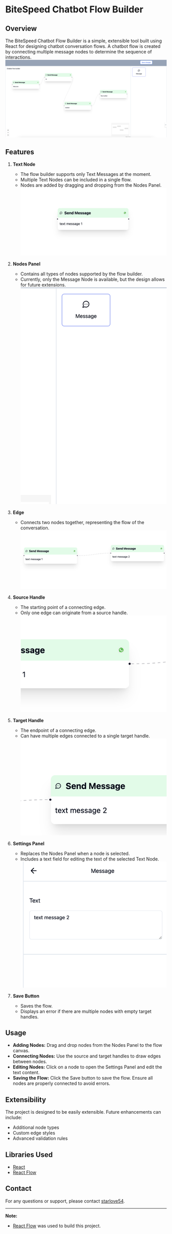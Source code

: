 # BiteSpeed Chatbot Flow Builder

## Overview

The BiteSpeed Chatbot Flow Builder is a simple, extensible tool built using React for designing chatbot conversation flows. A chatbot flow is created by connecting multiple message nodes to determine the sequence of interactions.
![alt text](src/assets/screenshots/chatbot_flow_builder.png)

## Features

1. **Text Node**

   - The flow builder supports only Text Messages at the moment.
   - Multiple Text Nodes can be included in a single flow.
   - Nodes are added by dragging and dropping from the Nodes Panel.
     ![alt text](src/assets/screenshots/textnode.png)

2. **Nodes Panel**

   - Contains all types of nodes supported by the flow builder.
   - Currently, only the Message Node is available, but the design allows for future extensions.
     ![alt text](src/assets/screenshots/nodes_panel.png)

3. **Edge**

   - Connects two nodes together, representing the flow of the conversation.
     ![alt text](src/assets/screenshots/edges.png)

4. **Source Handle**

   - The starting point of a connecting edge.
   - Only one edge can originate from a source handle.
     ![alt text](src/assets/screenshots/source_handle.png)

5. **Target Handle**

   - The endpoint of a connecting edge.
   - Can have multiple edges connected to a single target handle.
     ![alt text](src/assets/screenshots/target_handle.png)

6. **Settings Panel**

   - Replaces the Nodes Panel when a node is selected.
   - Includes a text field for editing the text of the selected Text Node.
     ![alt text](src/assets/screenshots/settings_panel.png)

7. **Save Button**
   - Saves the flow.
   - Displays an error if there are multiple nodes with empty target handles.

## Usage

- **Adding Nodes:** Drag and drop nodes from the Nodes Panel to the flow canvas.
- **Connecting Nodes:** Use the source and target handles to draw edges between nodes.
- **Editing Nodes:** Click on a node to open the Settings Panel and edit the text content.
- **Saving the Flow:** Click the Save button to save the flow. Ensure all nodes are properly connected to avoid errors.

## Extensibility

The project is designed to be easily extensible. Future enhancements can include:

- Additional node types
- Custom edge styles
- Advanced validation rules

## Libraries Used

- [React](https://reactjs.org/)
- [React Flow](https://reactflow.dev/)

## Contact

For any questions or support, please contact [starlove54](mailto:anubhavnegi54@gmail.com).

---

**Note:**

- [React Flow](https://reactflow.dev/) was used to build this project.
